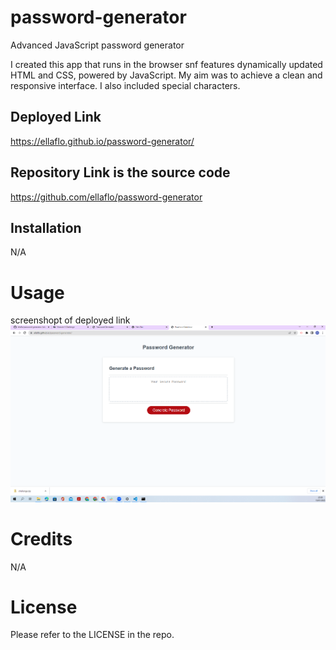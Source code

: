 # password-generator
Advanced JavaScript password generator

I created this app that runs in the browser snf features dynamically updated HTML and CSS, powered by JavaScript. My aim was to achieve a clean and responsive interface. I also included special characters.

## Deployed Link
https://ellaflo.github.io/password-generator/

## Repository Link is the source code
https://github.com/ellaflo/password-generator

## Installation
N/A

# Usage
screenshopt of deployed link
![screenshopt of deployed link](Screenshot.png)

# Credits
N/A

# License
Please refer to the LICENSE in the repo.